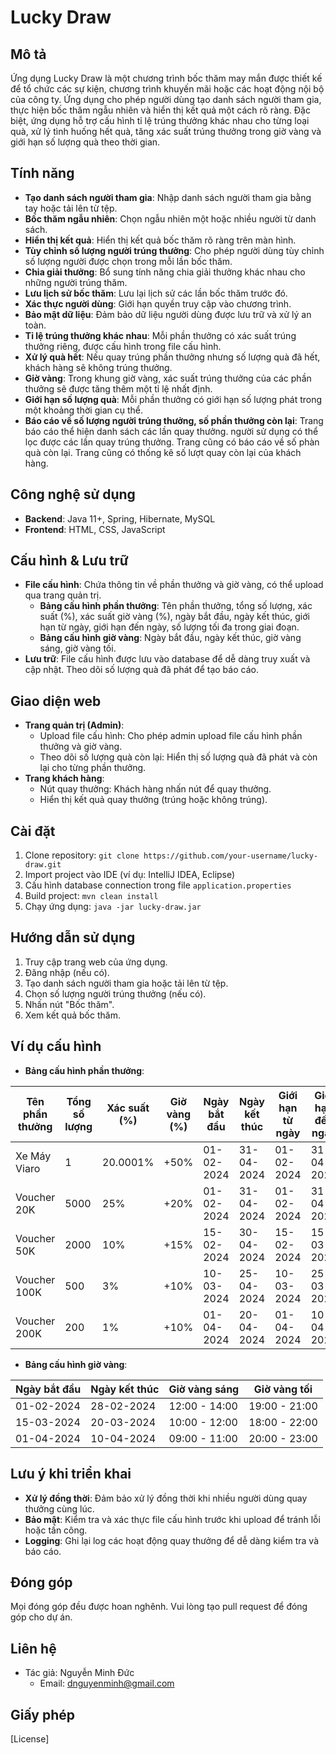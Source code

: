 # Lucky Draw

## Mô tả

Ứng dụng Lucky Draw là một chương trình bốc thăm may mắn được thiết kế để tổ chức các sự kiện, chương trình khuyến mãi hoặc các hoạt động nội bộ của công ty. Ứng dụng cho phép người dùng tạo danh sách người tham gia, thực hiện bốc thăm ngẫu nhiên và hiển thị kết quả một cách rõ ràng. Đặc biệt, ứng dụng hỗ trợ cấu hình tỉ lệ trúng thưởng khác nhau cho từng loại quà, xử lý tình huống hết quà, tăng xác suất trúng thưởng trong giờ vàng và giới hạn số lượng quà theo thời gian.

## Tính năng

* **Tạo danh sách người tham gia**: Nhập danh sách người tham gia bằng tay hoặc tải lên từ tệp.
* **Bốc thăm ngẫu nhiên**: Chọn ngẫu nhiên một hoặc nhiều người từ danh sách.
* **Hiển thị kết quả**: Hiển thị kết quả bốc thăm rõ ràng trên màn hình.
* **Tùy chỉnh số lượng người trúng thưởng**: Cho phép người dùng tùy chỉnh số lượng người được chọn trong mỗi lần bốc thăm.
* **Chia giải thưởng**: Bổ sung tính năng chia giải thưởng khác nhau cho những người trúng thăm.
* **Lưu lịch sử bốc thăm**: Lưu lại lịch sử các lần bốc thăm trước đó.
* **Xác thực người dùng**: Giới hạn quyền truy cập vào chương trình.
* **Bảo mật dữ liệu**: Đảm bảo dữ liệu người dùng được lưu trữ và xử lý an toàn.
* **Tỉ lệ trúng thưởng khác nhau**: Mỗi phần thưởng có xác suất trúng thưởng riêng, được cấu hình trong file cấu hình.
* **Xử lý quà hết**: Nếu quay trúng phần thưởng nhưng số lượng quà đã hết, khách hàng sẽ không trúng thưởng.
* **Giờ vàng**: Trong khung giờ vàng, xác suất trúng thưởng của các phần thưởng sẽ được tăng thêm một tỉ lệ nhất định.
* **Giới hạn số lượng quà**: Mỗi phần thưởng có giới hạn số lượng phát trong một khoảng thời gian cụ thể.
* **Báo cáo về số lượng người trúng thưởng, số phần thưởng còn lại**: Trang báo cáo thể hiện danh sách các lần quay thưởng. người sử dụng có thể lọc được các lần quay trúng thưởng. Trang cũng có báo cáo về số phàn quà còn lại. Trang cũng có thống kê số lượt quay còn lại của khách hàng.

## Công nghệ sử dụng

* **Backend**: Java 11+, Spring, Hibernate, MySQL
* **Frontend**: HTML, CSS, JavaScript

## Cấu hình & Lưu trữ

* **File cấu hình**: Chứa thông tin về phần thưởng và giờ vàng, có thể upload qua trang quản trị.
    * **Bảng cấu hình phần thưởng**: Tên phần thưởng, tổng số lượng, xác suất (%), xác suất giờ vàng (%), ngày bắt đầu, ngày kết thúc, giới hạn từ ngày, giới hạn đến ngày, số lượng tối đa trong giai đoạn.
    * **Bảng cấu hình giờ vàng**: Ngày bắt đầu, ngày kết thúc, giờ vàng sáng, giờ vàng tối.
* **Lưu trữ**: File cấu hình được lưu vào database để dễ dàng truy xuất và cập nhật. Theo dõi số lượng quà đã phát để tạo báo cáo.

## Giao diện web

* **Trang quản trị (Admin)**:
    * Upload file cấu hình: Cho phép admin upload file cấu hình phần thưởng và giờ vàng.
    * Theo dõi số lượng quà còn lại: Hiển thị số lượng quà đã phát và còn lại cho từng phần thưởng.
* **Trang khách hàng**:
    * Nút quay thưởng: Khách hàng nhấn nút để quay thưởng.
    * Hiển thị kết quả quay thưởng (trúng hoặc không trúng).

## Cài đặt

1. Clone repository: `git clone https://github.com/your-username/lucky-draw.git`
2. Import project vào IDE (ví dụ: IntelliJ IDEA, Eclipse)
3. Cấu hình database connection trong file `application.properties`
4. Build project: `mvn clean install`
5. Chạy ứng dụng: `java -jar lucky-draw.jar`

## Hướng dẫn sử dụng

1. Truy cập trang web của ứng dụng.
2. Đăng nhập (nếu có).
3. Tạo danh sách người tham gia hoặc tải lên từ tệp.
4. Chọn số lượng người trúng thưởng (nếu có).
5. Nhấn nút "Bốc thăm".
6. Xem kết quả bốc thăm.

## Ví dụ cấu hình

* **Bảng cấu hình phần thưởng**:

| Tên phần thưởng | Tổng số lượng | Xác suất (%) | Giờ vàng (%) | Ngày bắt đầu | Ngày kết thúc | Giới hạn từ ngày | Giới hạn đến ngày | Số lượng tối đa |
|---|---|---|---|---|---|---|---|---|
| Xe Máy Viaro | 1 | 20.0001% | +50% | 01-02-2024 | 31-04-2024 | 01-02-2024 | 31-04-2024 | 1 xe mỗi tuần |
| Voucher 20K | 5000 | 25% | +20% | 01-02-2024 | 31-04-2024 | 01-02-2024 | 31-04-2024 | Không giới hạn |
| Voucher 50K | 2000 | 10% | +15% | 15-02-2024 | 30-04-2024 | 15-02-2024 | 15-03-2024 | 500 cái |
| Voucher 100K | 500 | 3% | +10% | 10-03-2024 | 25-04-2024 | 10-03-2024 | 25-03-2024 | 100 cái |
| Voucher 200K | 200 | 1% | +10% | 01-04-2024 | 20-04-2024 | 01-04-2024 | 10-04-2024 | 10 cái mỗi ngày |

* **Bảng cấu hình giờ vàng**:

| Ngày bắt đầu | Ngày kết thúc | Giờ vàng sáng | Giờ vàng tối |
|---|---|---|---|
| 01-02-2024 | 28-02-2024 | 12:00 - 14:00 | 19:00 - 21:00 |
| 15-03-2024 | 20-03-2024 | 10:00 - 12:00 | 18:00 - 22:00 |
| 01-04-2024 | 10-04-2024 | 09:00 - 11:00 | 20:00 - 23:00 |

## Lưu ý khi triển khai

* **Xử lý đồng thời**: Đảm bảo xử lý đồng thời khi nhiều người dùng quay thưởng cùng lúc.
* **Bảo mật**: Kiểm tra và xác thực file cấu hình trước khi upload để tránh lỗi hoặc tấn công.
* **Logging**: Ghi lại log các hoạt động quay thưởng để dễ dàng kiểm tra và báo cáo.

## Đóng góp

Mọi đóng góp đều được hoan nghênh. Vui lòng tạo pull request để đóng góp cho dự án.

## Liên hệ

* Tác giả: Nguyễn Minh Đức
  * Email: dnguyenminh@gmail.com

## Giấy phép

[License]